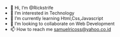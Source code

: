 - 👋 Hi, I’m @Rickstrife
- 👀 I’m interested in Technology
- 🌱 I’m currently learning Html,Css,Javascript
- 💞️ I’m looking to collaborate on Web Development
- 📫 How to reach me samuelricoss@yahoo.co.id

<!---
Ricstrife/Ricstrife is a ✨ special ✨ repository because its `README.md` (this file) appears on your GitHub profile.
You can click the Preview link to take a look at your changes.
--->
